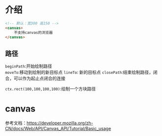 # 介绍
``` html
<!-- 默认：宽300 高150 -->
<canvas>
    不支持canvas的浏览器 
</canvas>
```
## 路径
`beginPath`:开始绘制路径  
`moveTo`:移动到绘制的新目标点
`lineTo`: 新的目标点
`closePath`:结束绘制路径，闭合，可以作为起止点闭合的连接  
  
`ctx.rect(100,100,100,100)`:绘制一个方块路径
# canvas
参考文档：https://developer.mozilla.org/zh-CN/docs/Web/API/Canvas_API/Tutorial/Basic_usage
